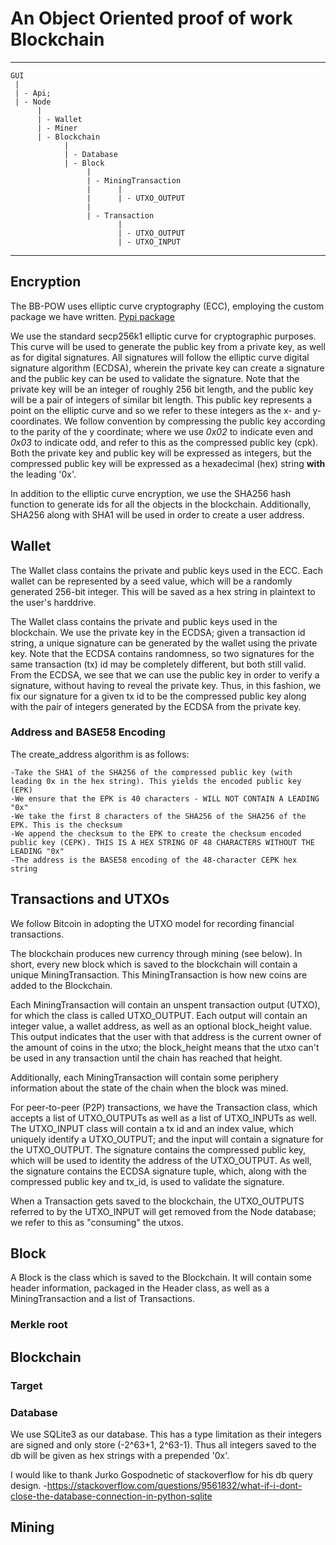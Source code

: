 # An Object Oriented proof of work Blockchain

---


    GUI
     |
     | - Api;
     | - Node
          |
          | - Wallet
          | - Miner
          | - Blockchain
                | 
                | - Database
                | - Block
                     |
                     | - MiningTransaction
                     |      |
                     |      | - UTXO_OUTPUT
                     |
                     | - Transaction
                            |
                            | - UTXO_OUTPUT
                            | - UTXO_INPUT


---
## Encryption

The BB-POW uses elliptic curve cryptography (ECC), employing the custom package we have written. [Pypi package](https://pypi.org/project/basicblockchains-ecc/)


We use the standard secp256k1 elliptic curve for cryptographic purposes. 
This curve will be used to generate the public key from a private key, as well as for digital signatures.
All signatures will follow the elliptic curve digital signature algorithm (ECDSA), wherein the private key can create a signature and the public key can be used to validate the signature.
Note that the private key will be an integer of roughly 256 bit length, and the public key will be a pair of integers of similar bit length.
This public key represents a point on the elliptic curve and so we refer to these integers as the x- and y-coordinates.
We follow convention by compressing the public key according to the parity of the y coordinate; where we use *0x02* to indicate even and *0x03* to indicate odd, and refer to this as the compressed public key (cpk).
Both the private key and public key will be expressed as integers, but the compressed public key will be expressed as a hexadecimal (hex) string **with** the leading '0x'.

In addition to the elliptic curve encryption, we use the SHA256 hash function to generate ids for all the objects in the blockchain.
Additionally, SHA256 along with SHA1 will be used in order to create a user address.

## Wallet
The Wallet class contains the private and public keys used in the ECC. Each wallet can be represented by a seed value, which will be a randomly generated 256-bit integer.
This will be saved as a hex string in plaintext to the user's harddrive. 


The Wallet class contains the private and public keys used in the blockchain.
We use the private key in the ECDSA; given a transaction id string, a unique signature can be generated by the wallet using the private key.
Note that the ECDSA contains randomness, so two signatures for the same transaction (tx) id  may be completely different, but both still valid.
From the ECDSA, we see that we can use the public key in order to verify a signature, without having to reveal the private key.
Thus, in this fashion, we fix our signature for a given tx id to be the compressed public key along with the pair of integers generated by the ECDSA from the private key.


### Address and BASE58 Encoding

The create_address algorithm is as follows:

    -Take the SHA1 of the SHA256 of the compressed public key (with leading 0x in the hex string). This yields the encoded public key (EPK)
    -We ensure that the EPK is 40 characters - WILL NOT CONTAIN A LEADING "0x"
    -We take the first 8 characters of the SHA256 of the SHA256 of the EPK. This is the checksum
    -We append the checksum to the EPK to create the checksum encoded public key (CEPK). THIS IS A HEX STRING OF 48 CHARACTERS WITHOUT THE LEADING "0x"
    -The address is the BASE58 encoding of the 48-character CEPK hex string

## Transactions and UTXOs

We follow Bitcoin in adopting the UTXO model for recording financial transactions.

The blockchain produces new currency through mining (see below). 
In short, every new block which is saved to the blockchain will contain a unique MiningTransaction.
This MiningTransaction is how new coins are added to the Blockchain.

Each MiningTransaction will contain an unspent transaction output (UTXO), for which the class is called UTXO_OUTPUT.
Each output will contain an integer value, a wallet address, as well as an optional block_height value.
This output indicates that the user with that address is the current owner of the amount of coins in the utxo; the block_height means that the utxo can't be used in any transaction until the chain has reached that height.

Additionally, each MiningTransaction will contain some periphery information about the state of the chain when the block was mined.

For peer-to-peer (P2P) transactions, we have the Transaction class, which accepts a list of UTXO_OUTPUTs as well as a list of UTXO_INPUTs as well.
The UTXO_INPUT class will contain a tx id and an index value, which uniquely identify a UTXO_OUTPUT; and the input will contain a signature for the UTXO_OUTPUT.
The signature contains the compressed public key, which will be used to identity the address of the UTXO_OUTPUT. 
As well, the signature contains the ECDSA signature tuple, which, along with the compressed public key and tx_id, is used to validate the signature.

When a Transaction gets saved to the blockchain, the UTXO_OUTPUTS referred to by the UTXO_INPUT will get removed from the Node database; we refer to this as "consuming" the utxos.

## Block

A Block is the class which is saved to the Blockchain. It will contain some header information, packaged in the Header class, as well as a MiningTransaction and a list of Transactions.


### Merkle root

## Blockchain

### Target

### Database

We use SQLite3 as our database. This has a type limitation as their integers are signed and only store (-2^63+1,
2^63-1). Thus all integers saved to the db will be given as hex strings with a prepended '0x'.

I would like to thank Jurko Gospodnetic of stackoverflow for his db query design.
-https://stackoverflow.com/questions/9561832/what-if-i-dont-close-the-database-connection-in-python-sqlite


## Mining